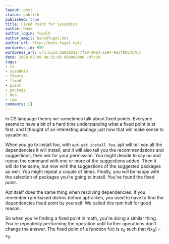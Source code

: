 ```yaml
---
layout: post
status: publish
published: true
title: Fixed Point for Sysadmins
author: Hans
author_login: fugalh
author_email: hans@fugal.net
author_url: http://hans.fugal.net/
wordpress_id: 959
wordpress_url: urn:uuid:da9d0212-7f80-40e3-aa94-0e3f9b5dc763
date: 2008-05-09 08:31:00.000000000 -07:00
tags:
- cs
- sysadmin
- theory
- fixed
- point
- package
- deb
- rpm
comments: []
---
```

<p>In CS language theory we sometimes talk about fixed points. Everyone seems to have a bit of a hard time understanding what a fixed point is at first, and I thought of an interesting analogy just now that will make sense to sysadmins.</p>

<p>When you go to install foo, with <code>apt-get install foo</code>, apt will tell you all the dependencies it will install, and it will also tell you the recommendations and suggestions, then ask for your permission. You might decide to say no and repeat the command with one or more of the suggestions added. Then it will do the same, but now with the suggestions of the suggested packages as well. You might repeat a couple of times. Finally, you will be happy with the selection of packages you're going to install. You've found the fixed point. </p>

<p>Apt itself does the same thing when resolving dependencies. If you remember rpm-based distros before apt-alikes, you used to have to find the dependencies fixed point by yourself. We called this rpm hell for good reason.</p>

<p>So when you're finding a fixed point in math, you're doing a similar thing. You're repeatedly performing the operation until further operations don't change the answer. The fixed point of a function f(x) is x<sub>0</sub> such that f(x<sub>0</sub>) = x<sub>0</sub>.</p>
